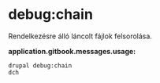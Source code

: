 # debug:chain
Rendelkezésre álló láncolt fájlok felsorolása.

**application.gitbook.messages.usage:**
```
drupal debug:chain
dch
```
